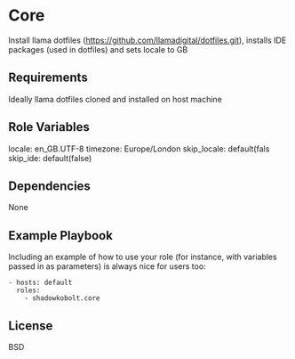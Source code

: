 Core
========

Install llama dotfiles (https://github.com/llamadigital/dotfiles.git), installs IDE packages (used in dotfiles) and sets locale to GB

Requirements
------------

Ideally llama dotfiles cloned and installed on host machine

Role Variables
--------------

locale: en_GB.UTF-8
timezone: Europe/London
skip_locale: default(fals
skip_ide: default(false)

Dependencies
------------

None

Example Playbook
-------------------------

Including an example of how to use your role (for instance, with variables passed in as parameters) is always nice for users too:

    - hosts: default
      roles:
        - shadowkobolt.core

License
-------

BSD


